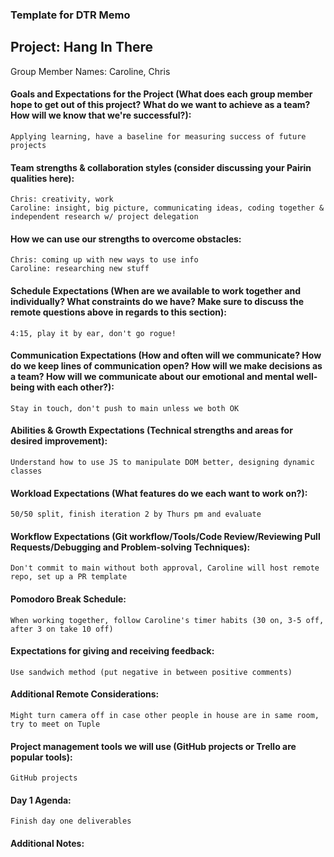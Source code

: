 ### Template for DTR Memo

## Project: Hang In There

Group Member Names: Caroline, Chris

#### Goals and Expectations for the Project (What does each group member hope to get out of this project? What do we want to achieve as a team? How will we know that we're successful?):
	Applying learning, have a baseline for measuring success of future projects
#### Team strengths & collaboration styles (consider discussing your Pairin qualities here):
	Chris: creativity, work
	Caroline: insight, big picture, communicating ideas, coding together & independent research w/ project delegation
#### How we can use our strengths to overcome obstacles:
	Chris: coming up with new ways to use info
	Caroline: researching new stuff
#### Schedule Expectations (When are we available to work together and individually? What constraints do we have? Make sure to discuss the remote questions above in regards to this section):
	4:15, play it by ear, don't go rogue!
#### Communication Expectations (How and often will we communicate? How do we keep lines of communication open? How will we make decisions as a team? How will we communicate about our emotional and mental well-being with each other?):
	Stay in touch, don't push to main unless we both OK
#### Abilities & Growth Expectations (Technical strengths and areas for desired improvement):
	Understand how to use JS to manipulate DOM better, designing dynamic classes
#### Workload Expectations (What features do we each want to work on?):
	50/50 split, finish iteration 2 by Thurs pm and evaluate
#### Workflow Expectations (Git workflow/Tools/Code Review/Reviewing Pull Requests/Debugging and Problem-solving Techniques): 
	Don't commit to main without both approval, Caroline will host remote repo, set up a PR template
#### Pomodoro Break Schedule:
	When working together, follow Caroline's timer habits (30 on, 3-5 off, after 3 on take 10 off)
#### Expectations for giving and receiving feedback:
	Use sandwich method (put negative in between positive comments)
#### Additional Remote Considerations:
	Might turn camera off in case other people in house are in same room, try to meet on Tuple
#### Project management tools we will use (GitHub projects or Trello are popular tools):
	GitHub projects
#### Day 1 Agenda: 
	Finish day one deliverables
#### Additional Notes:


